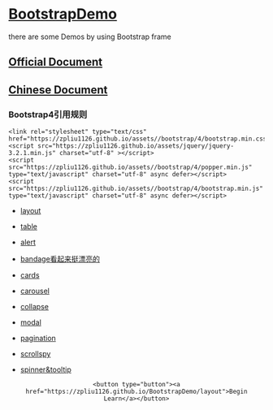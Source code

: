 # [BootstrapDemo](https://zpliu1126.github.io/BootstrapDemo/)
there are some Demos  by using Bootstrap frame
## [Official Document](https://getbootstrap.com/docs/4.3/getting-started/introduction/)
## [Chinese Document](https://code.z01.com/v4/docs/index.html)


###  Bootstrap4引用规则

```
<link rel="stylesheet" type="text/css" href="https://zpliu1126.github.io/assets//bootstrap/4/bootstrap.min.css">
<script src="https://zpliu1126.github.io/assets/jquery/jquery-3.2.1.min.js" charset="utf-8" ></script>
<script src="https://zpliu1126.github.io/assets//bootstrap/4/popper.min.js" type="text/javascript" charset="utf-8" async defer></script>
<script src="https://zpliu1126.github.io/assets//bootstrap/4/bootstrap.min.js" type="text/javascript" charset="utf-8" async defer></script>
```
- [layout](https://zpliu1126.github.io/BootstrapDemo/layout/)
- [table](https://zpliu1126.github.io/BootstrapDemo/table/)
- [alert](https://zpliu1126.github.io/BootstrapDemo/alert/)

- [bandage看起来挺漂亮的](https://getbootstrap.com/docs/4.3/components/badge/)
- [cards](https://zpliu1126.github.io/BootstrapDemo/cards/)
- [carousel](https://zpliu1126.github.io/BootstrapDemo/carousel/)
- [collapse](https://zpliu1126.github.io/BootstrapDemo/collapse/)
- [modal](https://zpliu1126.github.io/BootstrapDemo/modal/)
- [pagination](https://zpliu1126.github.io/BootstrapDemo/pagination/)
- [scrollspy](https://zpliu1126.github.io/BootstrapDemo/scrollspy/)
- [spinner&tooltip](https://zpliu1126.github.io/BootstrapDemo/spinner/)
<link rel="stylesheet" type="text/css" href="https://zpliu1126.github.io/assets//bootstrap/4/bootstrap.min.css">
<script src="https://zpliu1126.github.io/assets/jquery/jquery-3.2.1.min.js" charset="utf-8" ></script>
<div style="text-align: center;">
	
	<button type="button"><a href="https://zpliu1126.github.io/BootstrapDemo/layout">Begin Learn</a></button>
</div>
